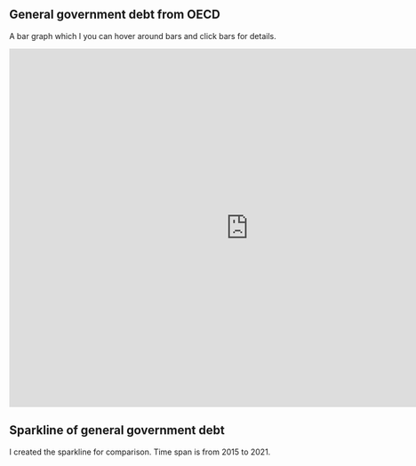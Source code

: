 ## General government debt from OECD
A bar graph which I you can hover around bars and click bars for details. 
<iframe src="https://data.oecd.org/chart/6Y33" width="860" height="645" style="border: 0" mozallowfullscreen="true" webkitallowfullscreen="true" allowfullscreen="true"><a href="https://data.oecd.org/chart/6Y33" target="_blank">OECD Chart: General government debt, Total, % of GDP, Annual, 2021</a></iframe>

## Sparkline of general government debt
I created the sparkline for comparison.
Time span is from 2015 to 2021.
<div class="flourish-embed flourish-chart" data-src="visualisation/12594735"><script src="https://public.flourish.studio/resources/embed.js"></script></div>

## 
